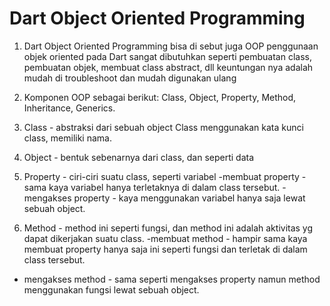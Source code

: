# Dart Object Oriented Programming

1. Dart Object Oriented Programming bisa di sebut juga OOP penggunaan objek oriented pada Dart sangat dibutuhkan seperti pembuatan class, pembuatan objek, membuat class abstract, dll 
keuntungan nya adalah mudah di troubleshoot dan mudah digunakan ulang

2. Komponen OOP sebagai berikut:
Class, Object, Property, Method, Inheritance, Generics.

3. Class - abstraksi dari sebuah object
Class menggunakan kata kunci class, memiliki nama.

4. Object - bentuk sebenarnya dari class, dan seperti data

5. Property - ciri-ciri suatu class, seperti variabel
-membuat property - sama kaya variabel hanya terletaknya di dalam class tersebut.
-mengakses property - kaya menggunakan variabel hanya saja lewat sebuah object.

6. Method - method ini seperti fungsi, dan method ini adalah aktivitas yg dapat dikerjakan suatu class.
-membuat method - hampir sama kaya membuat property hanya saja ini seperti fungsi dan terletak di dalam class tersebut.
- mengakses method - sama seperti mengakses property namun method menggunakan fungsi lewat sebuah object.



